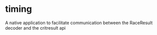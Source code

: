 # timing

A native application to facilitate communication between the RaceResult decoder and the critresult api

